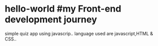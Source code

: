 # hello-world #my Front-end development journey
 simple quiz app using javascrip..
language used are javascript,HTML & CSS..
